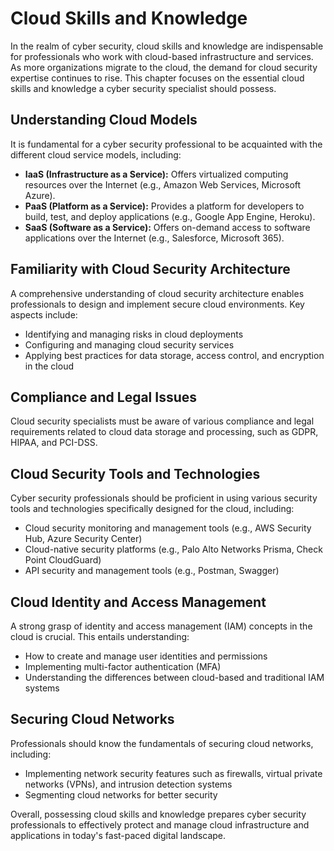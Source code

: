 # Cloud Skills and Knowledge

In the realm of cyber security, cloud skills and knowledge are indispensable for professionals who work with cloud-based infrastructure and services. As more organizations migrate to the cloud, the demand for cloud security expertise continues to rise. This chapter focuses on the essential cloud skills and knowledge a cyber security specialist should possess.

## Understanding Cloud Models

It is fundamental for a cyber security professional to be acquainted with the different cloud service models, including:

- **IaaS (Infrastructure as a Service):** Offers virtualized computing resources over the Internet (e.g., Amazon Web Services, Microsoft Azure).
- **PaaS (Platform as a Service):** Provides a platform for developers to build, test, and deploy applications (e.g., Google App Engine, Heroku).
- **SaaS (Software as a Service):** Offers on-demand access to software applications over the Internet (e.g., Salesforce, Microsoft 365).

## Familiarity with Cloud Security Architecture

A comprehensive understanding of cloud security architecture enables professionals to design and implement secure cloud environments. Key aspects include:

- Identifying and managing risks in cloud deployments
- Configuring and managing cloud security services
- Applying best practices for data storage, access control, and encryption in the cloud

## Compliance and Legal Issues

Cloud security specialists must be aware of various compliance and legal requirements related to cloud data storage and processing, such as GDPR, HIPAA, and PCI-DSS.

## Cloud Security Tools and Technologies

Cyber security professionals should be proficient in using various security tools and technologies specifically designed for the cloud, including:

- Cloud security monitoring and management tools (e.g., AWS Security Hub, Azure Security Center)
- Cloud-native security platforms (e.g., Palo Alto Networks Prisma, Check Point CloudGuard)
- API security and management tools (e.g., Postman, Swagger)

## Cloud Identity and Access Management

A strong grasp of identity and access management (IAM) concepts in the cloud is crucial. This entails understanding:

- How to create and manage user identities and permissions
- Implementing multi-factor authentication (MFA)
- Understanding the differences between cloud-based and traditional IAM systems

## Securing Cloud Networks

Professionals should know the fundamentals of securing cloud networks, including:

- Implementing network security features such as firewalls, virtual private networks (VPNs), and intrusion detection systems
- Segmenting cloud networks for better security

Overall, possessing cloud skills and knowledge prepares cyber security professionals to effectively protect and manage cloud infrastructure and applications in today's fast-paced digital landscape.